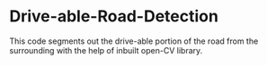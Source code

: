 # Drive-able-Road-Detection
This code segments out the drive-able portion of the road from the surrounding with the help of inbuilt open-CV library.
